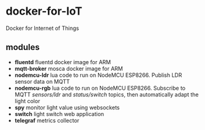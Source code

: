 # docker-for-IoT
Docker for Internet of Things


## modules

- **fluentd** fluentd docker image for ARM
- **mqtt-broker** mosca docker image for ARM
- **nodemcu-ldr** lua code to run on NodeMCU ESP8266. Publish LDR sensor data on MQTT
- **nodemcu-rgb** lua code to run on NodeMCU ESP8266. Subscribe to MQTT *sensors/ldr* and *status/switch* topics, then automatically adapt the light color
- **spy** monitor light value using websockets
- **switch** light switch web application
- **telegraf** metrics collector